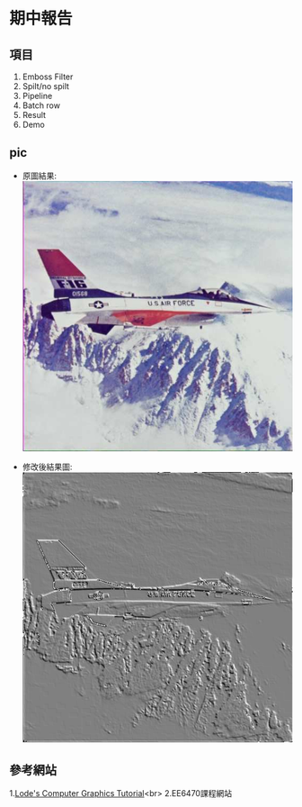 # 期中報告

## 項目
1. Emboss Filter
2. Spilt/no spilt
3. Pipeline
4. Batch row
5. Result
6. Demo

## pic

* 原圖結果:<br>
    ![](https://github.com/twyayaya/ee6470_mid/blob/master/batch/stratus/testA.bmp)


* 修改後結果圖:<br>
    ![](https://raw.githubusercontent.com/twyayaya/ee6470_mid/master/mid_test/stratus/A_test2_time_v1.bmp)



## 參考網站
1.[Lode's Computer Graphics Tutorial](https://lodev.org/cgtutor/filtering.html#Gaussian_Blur_)<br>
2.EE6470課程網站<br>

